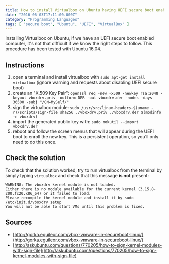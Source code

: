 ```yaml
---
title: How to install Virtualbox on Ubuntu having UEFI secure boot enabled
date: "2016-06-03T17:11:00.000Z"
category: "Programming Languages"
tags: [ "secure boot", "Ubuntu", "UEFI", "VirtualBox" ]
---
```


Installing Virtualbox on Ubuntu, if we have an UEFI secure boot enabled computer, it's not that difficult if we know the right steps to follow. This procedure has been tested with Ubuntu 16.04.

Instructions
------------

1.  open a terminal and install virtualbox with `sudo apt-get install virtualbox` (ignore warning and requests about disabling UEFI secure boot)
2.  create an "X.509 Key Pair": `openssl req -new -x509 -newkey rsa:2048 -keyout vboxdrv.priv -outform DER -out vboxdrv.der -nodes -days 36500 -subj "/CN=MySelf/"`
3.  sign the virtualbox module: `sudo /usr/src/linux-headers-$(uname -r)/scripts/sign-file sha256 ./vboxdrv.priv ./vboxdrv.der $(modinfo -n vboxdrv)`
4.  import the generated public key with: `sudo mokutil --import vboxdrv.der`
5.  reboot and follow the screen menus that will appear during the UEFI boot to enroll the new key. This is a persistent operation, so you’ll only need to do this once.

Check the solution
------------------

To check that the solution worked, try to run virtualbox from the terminal by simply typing `virtualbox` and check that this message **is not** present:

```
WARNING: The vboxdrv kernel module is not loaded.
Either there is no module available for the current kernel (3.15.8-200.fc20.x86_64) or it failed to load.
Please recompile the kernel module and install it by sudo /etc/init.d/vboxdrv setup
You will not be able to start VMs until this problem is fixed.
```

Sources
-------

*   [http://gorka.eguileor.com/vbox-vmware-in-secureboot-linux/](http://gorka.eguileor.com/vbox-vmware-in-secureboot-linux/)
*   [http://askubuntu.com/questions/770205/how-to-sign-kernel-modules-with-sign-file](http://askubuntu.com/questions/770205/how-to-sign-kernel-modules-with-sign-file)